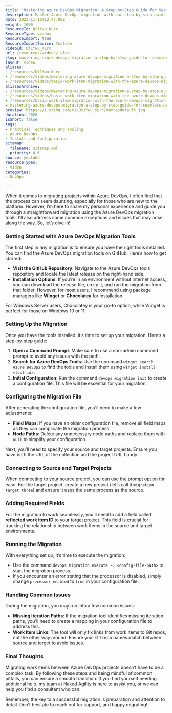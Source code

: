 ```yaml
---
title: 'Mastering Azure DevOps Migration: A Step-by-Step Guide for Seamless Project Transfers'
description: Master Azure DevOps migration with our step-by-step guide! Learn essential tools, setup tips, and common pitfalls to ensure a smooth transition.
date: 2023-11-16T12:47:09Z
weight: 1000
ResourceId: Qt1Ywu_KLrc
ResourceType: videos
ResourceImport: true
ResourceImportSource: Youtube
videoId: Qt1Ywu_KLrc
url: /resources/videos/:slug
slug: mastering-azure-devops-migration-a-step-by-step-guide-for-seamless-project-transfers
layout: video
aliases:
- /resources/Qt1Ywu_KLrc
- /resources/videos/mastering-azure-devops-migration-a-step-by-step-guide-for-seamless-project-transfers
- /resources/videos/basic-work-item-migration-with-the-azure-devops-migration-tools
aliasesArchive:
- /resources/videos/mastering-azure-devops-migration-a-step-by-step-guide-for-seamless-project-transfers
- /resources/videos/basic-work-item-migration-with-the-azure-devops-migration-tools
- /resources/basic-work-item-migration-with-the-azure-devops-migration-tools
- mastering-azure-devops-migration-a-step-by-step-guide-for-seamless-project-transfers
preview: https://i.ytimg.com/vi/Qt1Ywu_KLrc/maxresdefault.jpg
duration: 2020
isShort: false
tags:
- Practical Techniques and Tooling
- Azure DevOps
- Install and Configuration
sitemap:
  filename: sitemap.xml
  priority: 0.6
source: youtube
resourceTypes:
- video
categories:
- DevOps

---
```

When it comes to migrating projects within Azure DevOps, I often find that the process can seem daunting, especially for those who are new to the platform. However, I’m here to share my personal experience and guide you through a straightforward migration using the Azure DevOps migration tools. I’ll also address some common exceptions and issues that may arise along the way. So, let’s dive in!

### Getting Started with Azure DevOps Migration Tools

The first step in any migration is to ensure you have the right tools installed. You can find the Azure DevOps migration tools on GitHub. Here’s how to get started:

- **Visit the GitHub Repository**: Navigate to the Azure DevOps tools repository and locate the latest release on the right-hand side.
- **Installation Options**: If you’re in an environment without internet access, you can download the release file, unzip it, and run the migration from that folder. However, for most users, I recommend using package managers like **Winget** or **Chocolatey** for installation.

For Windows Server users, Chocolatey is your go-to option, while Winget is perfect for those on Windows 10 or 11. 

### Setting Up the Migration

Once you have the tools installed, it’s time to set up your migration. Here’s a step-by-step guide:

1. **Open a Command Prompt**: Make sure to use a non-admin command prompt to avoid any issues with the path.
2. **Search for Azure DevOps Tools**: Use the command `winget search Azure DevOps` to find the tools and install them using `winget install <tool-id>`.
3. **Initial Configuration**: Run the command `devops migration init` to create a configuration file. This file will be essential for your migration.

### Configuring the Migration File

After generating the configuration file, you’ll need to make a few adjustments:

- **Field Maps**: If you have an older configuration file, remove all field maps as they can complicate the migration process.
- **Node Paths**: Delete any unnecessary node paths and replace them with `null` to simplify your configuration.

Next, you’ll need to specify your source and target projects. Ensure you have both the URL of the collection and the project URL handy. 

### Connecting to Source and Target Projects

When connecting to your source project, you can use the prompt option for ease. For the target project, create a new project (let’s call it `migration target three`) and ensure it uses the same process as the source.

### Adding Required Fields

For the migration to work seamlessly, you’ll need to add a field called **reflected work item ID** to your target project. This field is crucial for tracking the relationship between work items in the source and target environments.

### Running the Migration

With everything set up, it’s time to execute the migration:

- Use the command `devops migration execute -C <config-file-path>` to start the migration process.
- If you encounter an error stating that the processor is disabled, simply change `processor enabled` to `true` in your configuration file.

### Handling Common Issues

During the migration, you may run into a few common issues:

- **Missing Iteration Paths**: If the migration tool identifies missing iteration paths, you’ll need to create a mapping in your configuration file to address this.
- **Work Item Links**: The tool will only fix links from work items to Git repos, not the other way around. Ensure your Git repo names match between source and target to avoid issues.

### Final Thoughts

Migrating work items between Azure DevOps projects doesn’t have to be a complex task. By following these steps and being mindful of common pitfalls, you can ensure a smooth transition. If you find yourself needing additional help, my team at Naked Agility is here to assist you, or we can help you find a consultant who can.

Remember, the key to a successful migration is preparation and attention to detail. Don’t hesitate to reach out for support, and happy migrating!
